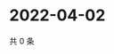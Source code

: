 # 2022-04-02

共 0 条

<!-- BEGIN WEIBO -->
<!-- 最后更新时间 Sat Apr 02 2022 18:16:29 GMT+0800 (China Standard Time) -->

<!-- END WEIBO -->
